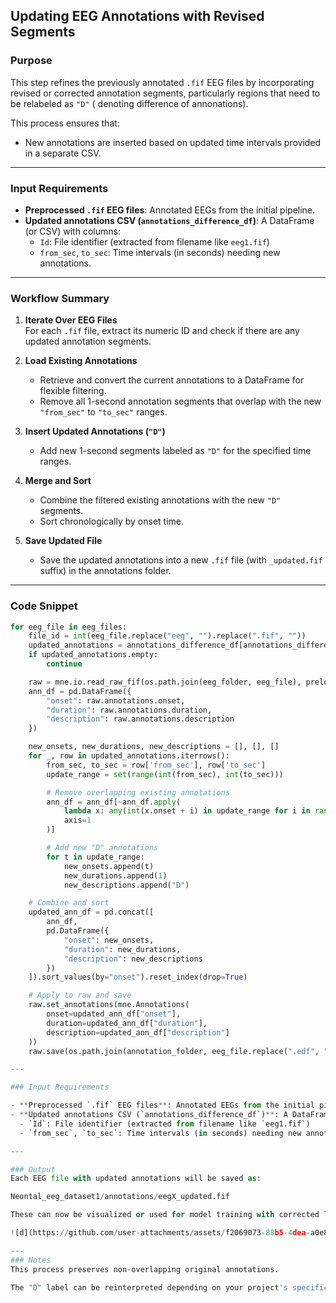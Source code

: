 ## Updating EEG Annotations with Revised Segments

### Purpose

This step refines the previously annotated `.fif` EEG files by incorporating revised or corrected annotation segments, particularly regions that need to be relabeled as `"D"` ( denoting difference of annonations).

This process ensures that:
- New annotations are inserted based on updated time intervals provided in a separate CSV.

---

### Input Requirements

- **Preprocessed `.fif` EEG files**: Annotated EEGs from the initial pipeline.
- **Updated annotations CSV (`annotations_difference_df`)**: A DataFrame (or CSV) with columns:
  - `Id`: File identifier (extracted from filename like `eeg1.fif`)
  - `from_sec`, `to_sec`: Time intervals (in seconds) needing new annotations.

---

### Workflow Summary

1. **Iterate Over EEG Files**  
   For each `.fif` file, extract its numeric ID and check if there are any updated annotation segments.

2. **Load Existing Annotations**  
   - Retrieve and convert the current annotations to a DataFrame for flexible filtering.
   - Remove all 1-second annotation segments that overlap with the new `"from_sec"` to `"to_sec"` ranges.

3. **Insert Updated Annotations (`"D"`)**  
   - Add new 1-second segments labeled as `"D"` for the specified time ranges.

4. **Merge and Sort**  
   - Combine the filtered existing annotations with the new `"D"` segments.
   - Sort chronologically by onset time.

5. **Save Updated File**  
   - Save the updated annotations into a new `.fif` file (with `_updated.fif` suffix) in the annotations folder.

---

### Code Snippet

```python
for eeg_file in eeg_files:
    file_id = int(eeg_file.replace("eeg", "").replace(".fif", ""))
    updated_annotations = annotations_difference_df[annotations_difference_df['Id'] == file_id]
    if updated_annotations.empty:
        continue

    raw = mne.io.read_raw_fif(os.path.join(eeg_folder, eeg_file), preload=True)
    ann_df = pd.DataFrame({
        "onset": raw.annotations.onset,
        "duration": raw.annotations.duration,
        "description": raw.annotations.description
    })

    new_onsets, new_durations, new_descriptions = [], [], []
    for _, row in updated_annotations.iterrows():
        from_sec, to_sec = row['from_sec'], row['to_sec']
        update_range = set(range(int(from_sec), int(to_sec)))

        # Remove overlapping existing annotations
        ann_df = ann_df[~ann_df.apply(
            lambda x: any(int(x.onset + i) in update_range for i in range(int(x.duration))),
            axis=1
        )]

        # Add new "D" annotations
        for t in update_range:
            new_onsets.append(t)
            new_durations.append(1)
            new_descriptions.append("D")

    # Combine and sort
    updated_ann_df = pd.concat([
        ann_df,
        pd.DataFrame({
            "onset": new_onsets,
            "duration": new_durations,
            "description": new_descriptions
        })
    ]).sort_values(by="onset").reset_index(drop=True)

    # Apply to raw and save
    raw.set_annotations(mne.Annotations(
        onset=updated_ann_df["onset"],
        duration=updated_ann_df["duration"],
        description=updated_ann_df["description"]
    ))
    raw.save(os.path.join(annotation_folder, eeg_file.replace(".edf", "_updated.fif")), overwrite=True)

---

### Input Requirements

- **Preprocessed `.fif` EEG files**: Annotated EEGs from the initial pipeline.
- **Updated annotations CSV (`annotations_difference_df`)**: A DataFrame (or CSV) with columns:
  - `Id`: File identifier (extracted from filename like `eeg1.fif`)
  - `from_sec`, `to_sec`: Time intervals (in seconds) needing new annotations.

---

### Output
Each EEG file with updated annotations will be saved as:

Neontal_eeg_dataset1/annotations/eegX_updated.fif

These can now be visualized or used for model training with corrected labels as

![d](https://github.com/user-attachments/assets/f2069073-88b5-4dea-a0e8-133459592354)

---
### Notes
This process preserves non-overlapping original annotations.

The "D" label can be reinterpreted depending on your project's specific labeling schema (e.g., "Differences")
